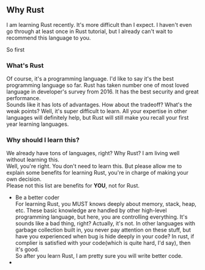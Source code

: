 ## Why Rust

I am learning Rust recently. It's more difficult than I expect. I haven't even go through at least once in Rust tutorial, but I already can't wait to recommend this language to you.  

So first
### What's Rust
Of course, it's a programming language. I'd like to say it's the best programming language so far. Rust has taken number one of most loved language in developer's survey from 2016. It has the best security and great performance.  
Sounds like it has lots of advantages. How about the tradeoff? What's the weak points? Well, it's super difficult to learn. All your expertise in other languages will definitely help, but Rust will still make you recall your first year learning languages.

### Why should I learn this?
We already have tons of languages, right? Why Rust? I am living well without learning this.  
Well, you're right. You don't need to learn this. But please allow me to explain some benefits for learning Rust, you're in charge of making your own decision.  
Please not this list are benefits for **YOU**, not for Rust.

- Be a better coder  
	For learning Rust, you MUST knows deeply about memory, stack, heap, etc. These basic knowledge are handled by other high-level programming language, but here, you are controlling everything. It's sounds like a bad thing, right? Actually, it's not. In other languages with garbage collection built in, you never pay attention on these stuff, but have you experienced when bug is hide deeply in your code? In rust, if complier is satisfied with your code(which is quite hard, I'd say), then it's good.  
	So after you learn Rust, I am pretty sure you will write better code.
- 